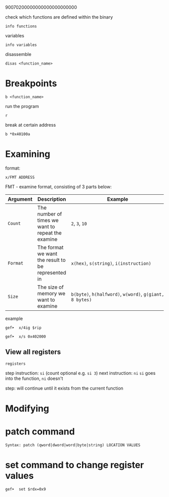 90070200000000000000000000

check which functions are defined within the binary
```
info functions
```

variables 
```
info variables 
```

disassemble 
```
disas <function_name>
```
# Breakpoints 
```
b <function_name>
```

run the program 
```
r 
```

break at certain address
```
b *0x40100a
```

# Examining 
format: 
```
x/FMT ADDRESS
```
FMT - examine format, consisting of 3 parts below:

|Argument|Description|Example|
|---|---|---|
|`Count`|The number of times we want to repeat the examine|`2`, `3`, `10`|
|`Format`|The format we want the result to be represented in|`x(hex)`, `s(string)`, `i(instruction)`|
|`Size`|The size of memory we want to examine|`b(byte)`, `h(halfword)`, `w(word)`, `g(giant, 8 bytes)`|
example 
```shell-session
gef➤  x/4ig $rip
```

```shell-session
gef➤  x/s 0x402000
```

## View all registers 
```
registers
```

step instruction: `si` (count optional e.g. `si 3`) 
next instruction: `ni`
`si` goes into the function, `ni` doesn't

step: will continue until it exists from the current function

# Modifying

# patch command
```shell-session
Syntax: patch (qword|dword|word|byte|string) LOCATION VALUES
```

# set command to change register values 
```shell-session
gef➤  set $rdx=0x9
```



